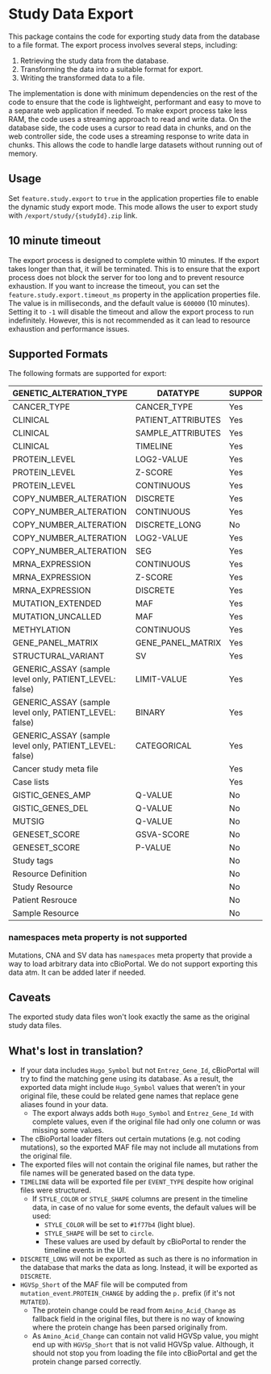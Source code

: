 # Study Data Export

This package contains the code for exporting study data from the database to a file format.  The export process involves several steps, including:
1. Retrieving the study data from the database.
2. Transforming the data into a suitable format for export.
3. Writing the transformed data to a file.

The implementation is done with minimum dependencies on the rest of the code to ensure that the code is lightweight, performant and easy to move to a separate web application if needed.
To make export process take less RAM, the code uses a streaming approach to read and write data. On the database side, the code uses a cursor to read data in chunks, and on the web controller side, the code uses a streaming response to write data in chunks.
This allows the code to handle large datasets without running out of memory. 

## Usage

Set `feature.study.export` to `true` in the application properties file to enable the dynamic study export mode. 
This mode allows the user to export study with `/export/study/{studyId}.zip` link.

## 10 minute timeout

The export process is designed to complete within 10 minutes. If the export takes longer than that, it will be terminated. This is to ensure that the export process does not block the server for too long and to prevent resource exhaustion.
If you want to increase the timeout, you can set the `feature.study.export.timeout_ms` property in the application properties file. The value is in milliseconds, and the default value is `600000` (10 minutes).
Setting it to `-1` will disable the timeout and allow the export process to run indefinitely. However, this is not recommended as it can lead to resource exhaustion and performance issues.

## Supported Formats

The following formats are supported for export:

| GENETIC_ALTERATION_TYPE                                 | DATATYPE | SUPPORTED |
|---------------------------------------------------------|---|---|
| CANCER_TYPE                                             | CANCER_TYPE | Yes |
| CLINICAL                                                | PATIENT_ATTRIBUTES | Yes |
| CLINICAL                                                | SAMPLE_ATTRIBUTES | Yes |
| CLINICAL                                                | TIMELINE | Yes |
| PROTEIN_LEVEL                                           | LOG2-VALUE | Yes |
| PROTEIN_LEVEL                                           | Z-SCORE | Yes |
| PROTEIN_LEVEL                                           | CONTINUOUS | Yes |
| COPY_NUMBER_ALTERATION                                  | DISCRETE | Yes |
| COPY_NUMBER_ALTERATION                                  | CONTINUOUS | Yes |
| COPY_NUMBER_ALTERATION                                  | DISCRETE_LONG | No |
| COPY_NUMBER_ALTERATION                                  | LOG2-VALUE | Yes |
| COPY_NUMBER_ALTERATION                                  | SEG | Yes |
| MRNA_EXPRESSION                                         | CONTINUOUS | Yes |
| MRNA_EXPRESSION                                         | Z-SCORE | Yes |
| MRNA_EXPRESSION                                         | DISCRETE | Yes |
| MUTATION_EXTENDED                                       | MAF | Yes |
| MUTATION_UNCALLED                                       | MAF | Yes |
| METHYLATION                                             | CONTINUOUS | Yes |
| GENE_PANEL_MATRIX                                       | GENE_PANEL_MATRIX | Yes |
| STRUCTURAL_VARIANT                                      | SV | Yes |
| GENERIC_ASSAY (sample level only, PATIENT_LEVEL: false) | LIMIT-VALUE | Yes |
| GENERIC_ASSAY (sample level only, PATIENT_LEVEL: false) | BINARY | Yes |
| GENERIC_ASSAY (sample level only, PATIENT_LEVEL: false) | CATEGORICAL | Yes |
| Cancer study meta file                                  | | Yes |
| Case lists                                              | | Yes |
| GISTIC_GENES_AMP                                        | Q-VALUE | No |
| GISTIC_GENES_DEL                                        | Q-VALUE | No |
| MUTSIG                                                  | Q-VALUE | No |
| GENESET_SCORE                                           | GSVA-SCORE | No |
| GENESET_SCORE                                           | P-VALUE | No |
| Study tags                                              | | No |
| Resource Definition                                     | | No |
| Study Resource                                          | | No |
| Patient Resrouce                                        | | No |
| Sample Resource                                         | | No |

### namespaces meta property is not supported

Mutations, CNA and SV data has `namespaces` meta property that provide a way to load arbitrary data into cBioPortal.
We do not support exporting this data atm. It can be added later if needed.

## Caveats

The exported study data files won't look exactly the same as the original study data files.
## What's lost in translation?
- If your data includes `Hugo_Symbol` but not `Entrez_Gene_Id`, cBioPortal will try to find the matching gene using its database. As a result, the exported data might include `Hugo_Symbol` values that weren’t in your original file, these could be related gene names that replace gene aliases found in your data.
  - The export always adds both `Hugo_Symbol` and `Entrez_Gene_Id` with complete values, even if the original file had only one column or was missing some values.
- The cBioPortal loader filters out certain mutations (e.g. not coding mutations), so the exported MAF file may not include all mutations from the original file.
- The exported files will not contain the original file names, but rather the file names will be generated based on the data type.
- `TIMELINE` data will be exported file per `EVENT_TYPE` despite how original files were structured.
  - If `STYLE_COLOR` or `STYLE_SHAPE` columns are present in the timeline data, in case of no value for some events, the default values will be used:
    - `STYLE_COLOR` will be set to `#1f77b4` (light blue).
    - `STYLE_SHAPE` will be set to `circle`.
    - These values are used by default by cBioPortal to render the timeline events in the UI.
- `DISCRETE_LONG` will not be exported as such as there is no information in the database that marks the data as long. Instead, it will be exported as `DISCRETE`.
- `HGVSp_Short` of the MAF file will be computed from `mutation_event`.`PROTEIN_CHANGE` by adding the `p.` prefix (if it's not `MUTATED`).
  - The protein change could be read from `Amino_Acid_Change` as fallback field in the original files, but there is no way of knowing where the protein change has been parsed originally from.
  - As `Amino_Acid_Change` can contain not valid HGVSp value, you might end up with `HGVSp_Short` that is not valid HGVSp value. Although, it should not stop you from loading the file into cBioPortal and get the protein change parsed correctly.